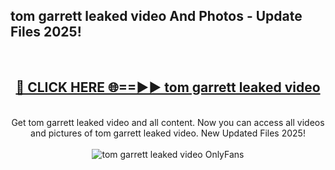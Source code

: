 <h2>tom garrett leaked video And Photos - Update Files 2025!</h2>
<br>
<div align="center">
<h2><a href="https://betterlinks.top/A2PfLJ" rel="nofollow">🔴 CLICK HERE 🌐==►► tom garrett leaked video</a></h2>
<br>
Get tom garrett leaked video and all content. Now you can access all videos and pictures of tom garrett leaked video. New Updated Files 2025!
<br>
<br>
<a href="https://betterlinks.top/A2PfLJ" rel="nofollow" data-target="animated-image.originalLink"><img src="https://i.imgur.com/dJHk4Zq.gif" alt="tom garrett leaked video OnlyFans" style="max-width: 100%; display: inline-block;" data-target="animated-image.originalImage"></a>
</div>
<br>